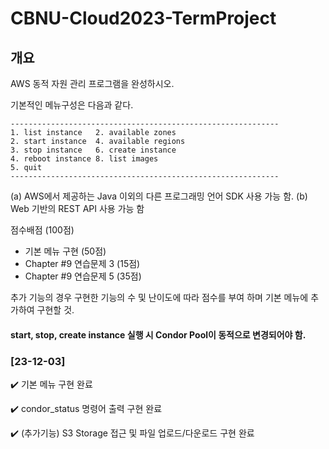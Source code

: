 # CBNU-Cloud2023-TermProject

## 개요 
AWS 동적 자원 관리 프로그램을 완성하시오.

기본적인 메뉴구성은 다음과 같다.
```
------------------------------------------------------------
1. list instance   2. available zones
2. start instance  4. available regions
3. stop instance   6. create instance
4. reboot instance 8. list images
5. quit
------------------------------------------------------------
```
(a) AWS에서 제공하는 Java 이외의 다른 프로그래밍 언어 SDK 사용 가능 함.
(b) Web 기반의 REST API 사용 가능 함

 점수배점 (100점)
- 기본 메뉴 구현 (50점)
- Chapter #9 연습문제 3 (15점)
- Chapter #9 연습문제 5 (35점)
  
추가 기능의 경우 구현한 기능의 수 및 난이도에 따라 점수를 부여 하며 기본 메뉴에 추가하여
구현할 것.

#### start, stop, create instance 실행 시 Condor Pool이 동적으로 변경되어야 함.

### [23-12-03]
✔️ 기본 메뉴 구현 완료

✔️ condor_status 명령어 출력 구현 완료

✔️ (추가기능) S3 Storage 접근 및 파일 업로드/다운로드 구현 완료
